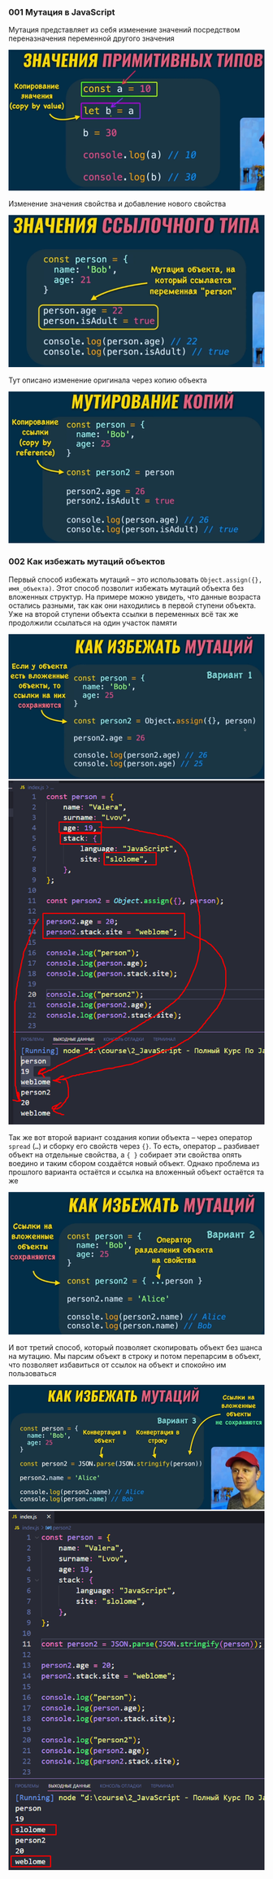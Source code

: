 
### 001 Мутация в JavaScript

Мутация представляет из себя изменение значений посредством переназначения переменной другого значения

![](_png/Pasted%20image%2020220908182920.png)

Изменение значения свойства и добавление нового свойства

![](_png/Pasted%20image%2020220908182932.png)

Тут описано изменение оригинала через копию объекта

![](_png/Pasted%20image%2020220908182938.png)

### 002 Как избежать мутаций объектов

Первый способ избежать мутаций – это использовать `Object.assign({}, имя_объекта)`. Этот способ позволит избежать мутаций объекта без вложенных структур. На примере можно увидеть, что данные возраста остались разными, так как они находились в первой ступени объекта. Уже на второй ступени объекта ссылки в переменных всё так же продолжили ссылаться на один участок памяти

![](_png/Pasted%20image%2020220908182953.png)![](_png/Pasted%20image%2020220908183001.png)

Так же вот второй вариант создания копии объекта – через оператор `spread` (`…`) и сборку его свойств через `{}`. То есть, оператор `…` разбивает объект на отдельные свойства, а `{ }` собирает эти свойства опять воедино и таким сбором создаётся новый объект. Однако проблема из прошлого варианта остаётся и ссылка на вложенный объект остаётся та же

![](_png/Pasted%20image%2020220908183008.png)

И вот третий способ, который позволяет скопировать объект без шанса на мутацию. Мы парсим объект в строку и потом перепарсим в объект, что позволяет избавиться от ссылок на объект и спокойно им пользоваться

![](_png/Pasted%20image%2020220908183013.png)![](_png/Pasted%20image%2020220908183019.png)